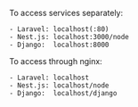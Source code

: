 To access services separately:

	- Laravel: localhost(:80)
	- Nest.js: localhost:3000/node
	- Django:  localhost:8000

To access through nginx:

	- Laravel: localhost
	- Nest.js: localhost/node
	- Django:  localhost/django
	
